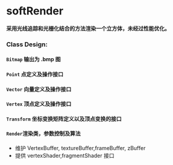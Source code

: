 # softRender
**采用光线追踪和光栅化结合的方法渲染一个立方体，未经过性能优化。**
### Class Design:
#### `Bitmap` 输出为 .bmp 图
#### `Point` 点定义及操作接口
#### `Vector` 向量定义及操作接口
#### `Vertex` 顶点定义及操作接口
#### `Transform` 坐标变换矩阵定义以及顶点变换的接口
#### `Render`渲染类，参数控制及算法
- 维护 VertexBuffer, textureBuffer,frameBuffer, zBuffer
- 提供 vertexShader,fragmentShader 接口

